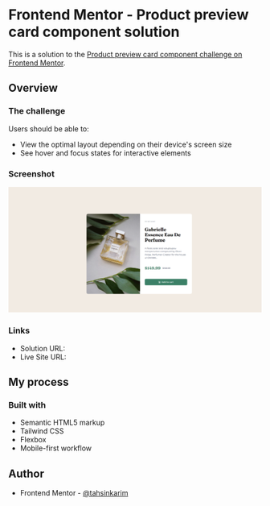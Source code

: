 # Frontend Mentor - Product preview card component solution

This is a solution to the [Product preview card component challenge on Frontend Mentor](https://www.frontendmentor.io/challenges/product-preview-card-component-GO7UmttRfa).

## Overview

### The challenge

Users should be able to:

- View the optimal layout depending on their device's screen size
- See hover and focus states for interactive elements

### Screenshot

![](./images/screenshot.png)

### Links

- Solution URL: [](https://github.com/tahsinkarim/Product-preview-card-component/blob/main/index.html)
- Live Site URL: [](https://tahsinkarim.github.io/Product-preview-card-component/)

## My process

### Built with

- Semantic HTML5 markup
- Tailwind CSS
- Flexbox
- Mobile-first workflow

## Author

- Frontend Mentor - [@tahsinkarim](https://www.frontendmentor.io/profile/yourusername)
